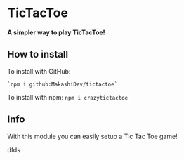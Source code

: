 # TicTacToe
**A simpler way to play TicTacToe!**

## How to install
To install with GitHub:

	`npm i github:MakashiDev/tictactoe`
To install with npm:
	`npm i crazytictactoe`




## Info

With this module you can easily setup a Tic Tac Toe game!








dfds
